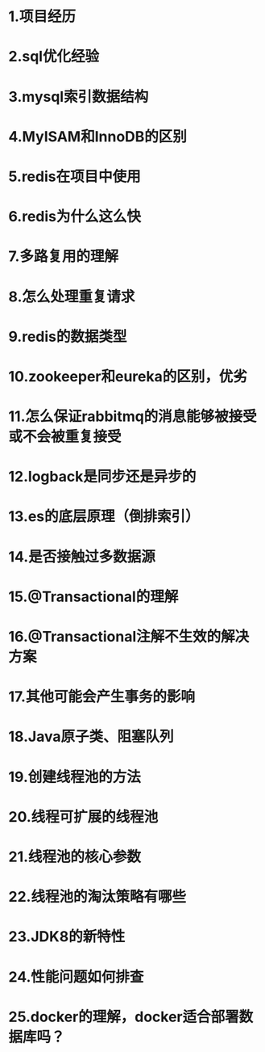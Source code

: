 # 1.项目经历



# 2.sql优化经验



# 3.mysql索引数据结构



# 4.MyISAM和InnoDB的区别



# 5.redis在项目中使用



# 6.redis为什么这么快



# 7.多路复用的理解



# 8.怎么处理重复请求



# 9.redis的数据类型



# 10.zookeeper和eureka的区别，优劣



# 11.怎么保证rabbitmq的消息能够被接受或不会被重复接受



# 12.logback是同步还是异步的



# 13.es的底层原理（倒排索引）



# 14.是否接触过多数据源



# 15.@Transactional的理解



# 16.@Transactional注解不生效的解决方案



# 17.其他可能会产生事务的影响



# 18.Java原子类、阻塞队列



# 19.创建线程池的方法



# 20.线程可扩展的线程池



# 21.线程池的核心参数



# 22.线程池的淘汰策略有哪些



# 23.JDK8的新特性



# 24.性能问题如何排查



# 25.docker的理解，docker适合部署数据库吗？
